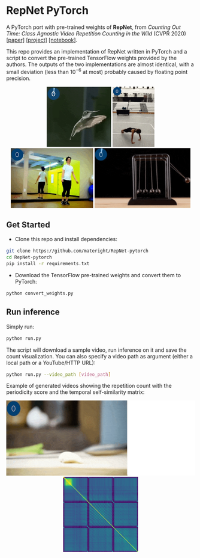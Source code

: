# RepNet PyTorch
A PyTorch port with pre-trained weights of **RepNet**, from *Counting Out Time: Class Agnostic Video Repetition Counting in the Wild* (CVPR 2020) [[paper]](https://arxiv.org/abs/2006.15418) [[project]](https://sites.google.com/view/repnet) [[notebook]](https://colab.research.google.com/github/google-research/google-research/blob/master/repnet/repnet_colab.ipynb#scrollTo=FUg2vSYhmsT0).

This repo provides an implementation of RepNet written in PyTorch and a script to convert the pre-trained TensorFlow weights provided by the authors. The outputs of the two implementations are almost identical, with a small deviation (less than $10^{-6}$ at most) probably caused by floating point precision.

<div align="center">
  <img src="img/example1.gif" height="160" />
  <img src="img/example2.gif" height="160" />
  <img src="img/example3.gif" height="160" />
  <img src="img/example4.gif" height="160" />
</div>

## Get Started
- Clone this repo and install dependencies:
```bash
git clone https://github.com/materight/RepNet-pytorch
cd RepNet-pytorch
pip install -r requirements.txt
```

- Download the TensorFlow pre-trained weights and convert them to PyTorch:
```bash
python convert_weights.py
```

## Run inference
Simply run:
```bash
python run.py
```
The script will download a sample video, run inference on it and save the count visualization. You can also specify a video path as argument (either a local path or a YouTube/HTTP URL):
```bash
python run.py --video_path [video_path]
```

Example of generated videos showing the repetition count with the periodicity score and the temporal self-similarity matrix:
<div align="center">
  <img src="img/example5_score.gif" height="200" />
  <img src="img/example5_tsm.png" height="200" />
</div>
